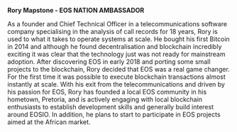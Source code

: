 **Rory Mapstone - EOS NATION AMBASSADOR**

As a founder and Chief Technical Officer in a telecommunications software company specialising in the analysis of call records for 18 years, Rory is used to what it takes to operate systems at scale. He bought his first Bitcoin in 2014 and although he found decentralisation and blockchain incredibly exciting it was clear that the technology just was not ready for mainstream adoption. After discovering EOS in early 2018 and porting some small projects to the blockchain, Rory decided that EOS was a real game changer. For the first time it was possible to execute blockchain transactions almost instantly at scale. With his exit from the telecommunications and driven by his passion for EOS, Rory has founded a local EOS community in his hometown, Pretoria, and is actively engaging with local blockchain enthusiasts to establish development skills and generally build interest around EOSIO. In addition, he plans to start to participate in EOS projects aimed at the African market.  
